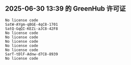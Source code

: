 ## 2025-06-30 13:39 的 GreenHub 许可证
```
No license code
SatW-AYgm-qBGE-4qC8-1701
SatQ-GqQI-KEZi-aJC8-42F8
No license code
No license code
No license code
No license code
No license code
SarT-tDlF-Adnw-d7C8-8939
No license code
```
